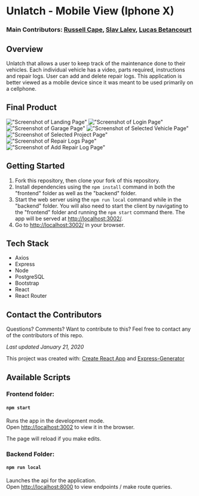# Unlatch - Mobile View (Iphone X)

### Main Contributors: [Russell Cape](https://github.com/russellcape), [Slav Lalev](https://github.com/slav120), [Lucas Betancourt](https://github.com/Caronise)


## Overview

Unlatch that allows a user to keep track of the maintenance done to their vehicles. Each individual vehicle has a video, parts required, instructions and repair logs. User can add and delete repair logs. This application is better viewed as a mobile device since it was meant to be used primarily on a cellphone.


## Final Product

!["Screenshot of Landing Page"]()
!["Screenshot of Login Page"]()
!["Screenshot of Garage Page"]()
!["Screenshot of Selected Vehicle Page"]()
!["Screenshot of Selected Project Page"]()
!["Screenshot of Repair Logs Page"]()
!["Screenshot of Add Repair Log Page"]()


## Getting Started

1. Fork this repository, then clone your fork of this repository.
2. Install dependencies using the `npm install` command in both the "frontend" folder as well as the "backend" folder.
3. Start the web server using the `npm run local` command while in the "backend" folder. You will also need to start the client by navigating to the "frontend" folder and running the `npm start` command there. The app will be served at <http://localhost:3002/>.
4. Go to <http://localhost:3002/> in your browser.


## Tech Stack

- Axios
- Express
- Node
- PostgreSQL
- Bootstrap
- React
- React Router


## Contact the Contributors

Questions? Comments? Want to contribute to this? Feel free to contact any of the contributors of this repo. 


*Last updated January 21, 2020*


This project was created with: 
[Create React App](https://github.com/facebook/create-react-app) and
[Express-Generator](https://github.com/expressjs/generator)


## Available Scripts

### Frontend folder: 

#### `npm start`

Runs the app in the development mode.<br />
Open [http://localhost:3002](http://localhost:3002) to view it in the browser.

The page will reload if you make edits.<br />

### Backend Folder:

#### `npm run local`

Launches the api for the application.<br />
Open [http://localhost:8000](http://localhost:8000) to view endpoints / make route queries.
